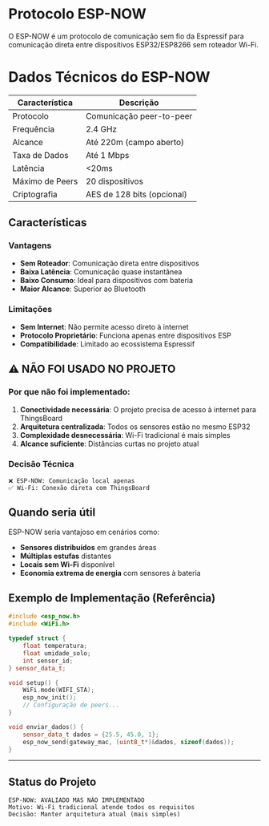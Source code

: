 # Protocolo ESP-NOW

O ESP-NOW é um protocolo de comunicação sem fio da Espressif para comunicação direta entre dispositivos ESP32/ESP8266 sem roteador Wi-Fi.

# Dados Técnicos do ESP-NOW

| Característica        | Descrição                              |
|-----------------------|----------------------------------------|
| Protocolo             | Comunicação peer-to-peer               |
| Frequência            | 2.4 GHz                               |
| Alcance               | Até 220m (campo aberto)               |
| Taxa de Dados         | Até 1 Mbps                            |
| Latência              | <20ms                                 |
| Máximo de Peers       | 20 dispositivos                       |
| Criptografia          | AES de 128 bits (opcional)            |

## Características

### Vantagens
- **Sem Roteador**: Comunicação direta entre dispositivos
- **Baixa Latência**: Comunicação quase instantânea
- **Baixo Consumo**: Ideal para dispositivos com bateria
- **Maior Alcance**: Superior ao Bluetooth

### Limitações
- **Sem Internet**: Não permite acesso direto à internet
- **Protocolo Proprietário**: Funciona apenas entre dispositivos ESP
- **Compatibilidade**: Limitado ao ecossistema Espressif

## ⚠️ **NÃO FOI USADO NO PROJETO**

### Por que não foi implementado:

1. **Conectividade necessária**: O projeto precisa de acesso à internet para ThingsBoard
2. **Arquitetura centralizada**: Todos os sensores estão no mesmo ESP32
3. **Complexidade desnecessária**: Wi-Fi tradicional é mais simples
4. **Alcance suficiente**: Distâncias curtas no projeto atual

### Decisão Técnica
```
❌ ESP-NOW: Comunicação local apenas
✅ Wi-Fi: Conexão direta com ThingsBoard
```

## Quando seria útil

ESP-NOW seria vantajoso em cenários como:
- **Sensores distribuídos** em grandes áreas
- **Múltiplas estufas** distantes
- **Locais sem Wi-Fi** disponível
- **Economia extrema de energia** com sensores à bateria

## Exemplo de Implementação (Referência)

```cpp
#include <esp_now.h>
#include <WiFi.h>

typedef struct {
    float temperatura;
    float umidade_solo;
    int sensor_id;
} sensor_data_t;

void setup() {
    WiFi.mode(WIFI_STA);
    esp_now_init();
    // Configuração de peers...
}

void enviar_dados() {
    sensor_data_t dados = {25.5, 45.0, 1};
    esp_now_send(gateway_mac, (uint8_t*)&dados, sizeof(dados));
}
```

---

## Status do Projeto

```
ESP-NOW: AVALIADO MAS NÃO IMPLEMENTADO
Motivo: Wi-Fi tradicional atende todos os requisitos
Decisão: Manter arquitetura atual (mais simples)
```